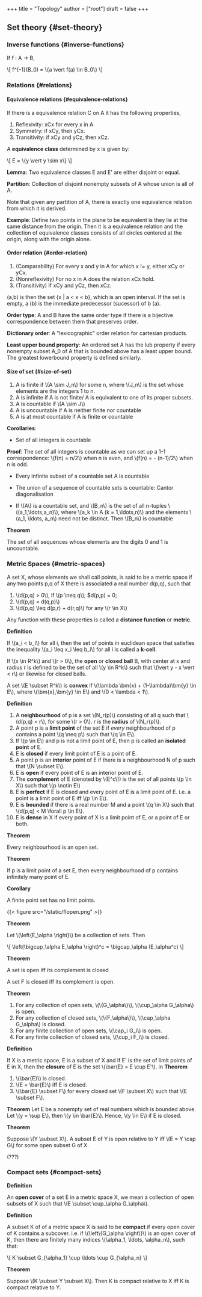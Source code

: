+++
title = "Topology"
author = ["root"]
draft = false
+++

## Set theory {#set-theory}


### Inverse functions {#inverse-functions}

If f : A -> B,

\\[
f^{-1}(B\_0) = \\{a \vert f(a) \in B\_0\\}
\\]


### Relations {#relations}


#### Equivalence relations {#equivalence-relations}

If there is a equivalence relation C on A it has the following properties,

1.  Reflexivity: xCx for every x in A.
2.  Symmetry: if xCy, then yCx.
3.  Transitivity: if xCy and yCz, then xCz.

A **equivalence class** determined by x is given by:

\\[
E = \\{y \vert y \sim x\\}
\\]

**Lemma**: Two equivalence classes E and E' are either disjoint or equal.

**Partition**: Collection of disjoint nonempty subsets of A whose union is all of A.

Note that given any partition of A, there is exactly one equivalence relation from which it is derived.

**Example**: Define two points in the plane to be equivalent is they lie at the same distance from the origin. Then it is a equivalence relation and the collection of equivalence classes consists of all circles centered at the origin, along with the origin alone.


#### Order relation {#order-relation}

1.  (Comparability) For every x and y in A for which x != y, either xCy or yCx.
2.  (Nonreflexivity) For no x in A does the relation xCx hold.
3.  (Transitivity) If xCy and yCz, then xCz.

(a,b) is then the set {x | a < x < b}, which is an open interval. If the set is empty, a (b) is the immediate predecessor (sucessor) of b (a).

**Order type**: A and B have the same order type if there is a bijective correspondence between them that preserves order.

**Dictionary order**: A "lexicographic" order relation for cartesian products.

**Least upper bound property**: An ordered set A has the lub property if every nonempty subset A\_0 of A that is bounded above has a least upper bound. The greatest lowerbound property is defined similarly.


#### Size of set {#size-of-set}

1.  A is finite if \\(A \sim J\_n\\) for some n, where \\(J\_n\\) is the set whose elements are the integers 1 to n.
2.  A is infinite if A is not finite/ A is equivalent to one of its proper subsets.
3.  A is countable if \\(A \sim J\\)
4.  A is uncountable if A is neither finite nor countable
5.  A is at most countable if A is finite or countable

**Corollaries**:

-   Set of all integers is countable

**Proof**: The set of all integers is countable as we can set up a 1-1 correspondence: \\(f(n) = n/2\\) when n is even, and \\(f(n) = - (n-1)/2\\) when n is odd.

-   Every infinite subset of a countable set A is countable

-   The union of a sequence of countable sets is countable: Cantor diagonalisation

-   If \\(A\\) is a countable set, and \\(B\_n\\) is the set of all n-tuples \\((a\_1,\ldots,a\_n)\\), where \\(a\_k \in A (k = 1,\ldots,n)\\) and the elements \\(a\_1, \ldots, a\_n\\) need not be distinct. Then \\(B\_n\\) is countable

**Theorem**

The set of all sequences whose elements are the digits 0 and 1 is uncountable.


### Metric Spaces {#metric-spaces}

A set X, whose elements we shall call points, is said to be a metric space if any two points p,q of X there is associated a real number d(p,q), such that

1.  \\(d(p,q) > 0\\), if \\(p \neq q\\); $d(p,p) = 0;
2.  \\(d(p,q) = d(q,p)\\)
3.  \\(d(p,q) \leq d(p,r) + d(r,q)\\) for any \\(r \in X\\)

Any function with these properties is called a **distance function** or **metric**.

**Definition**

If  \\(a\_i < b\_i\\) for all i, then the set of points in euclidean space that satisfies the inequality \\(a\_i \leq x\_i \leq b\_i\\) for all i is called a **k-cell**.

If \\(x \in R^k\\) and \\(r > 0\\), the **open** or **closed ball** B, with center at x and radius r is defined to be the set of all \\(y \in R^k\\) such that \\(\vert y - x \vert < r\\) or likewise for closed balls.

A set \\(E \subset R^k\\) is **convex** if \\(\lambda \bm{x} + (1-\lambda)\bm{y} \in E\\), where \\(\bm{x},\bm{y} \in E\\) and \\(0 < \lambda < 1\\).

**Definition**

1.  A **neighbourhood** of p is a set \\(N\_r(p)\\) consisting of all q such that \\(d(p,q) < r\\), for some \\(r > 0\\). r is the **radius** of \\(N\_r(p)\\).
2.  A point p is a **limit point** of the set E if _every_ neighbourhood of p contains a point \\(q \neq p\\) such that \\(q \in E\\).
3.  If \\(p \in E\\) and p is not a limit point of E, then p is called an **isolated point** of E.
4.  E is **closed** if every limit point of E is a point of E.
5.  A point p is an **interior** point of E if there is a neighbourhood N of p such that \\(N \subset E\\).
6.  E is **open** if every point of E is an interior point of E.
7.  The **complement** of E (denoted by \\(E^c\\)) is the set of all points \\(p \in X\\) such that \\(p \notin E\\)
8.  E is **perfect** if E is closed and every point of E is a limit point of E. i.e. a point is a limit point of E iff \\(p \in E\\).
9.  E is **bounded** if there is a real number M and a point \\(q \in X\\) such that \\(d(p,q) < M \forall p \in E\\).
10. E is **dense** in X if every point of X is a limit point of E, or a point of E or both.

**Theorem**

Every neighbourhood is an open set.

**Theorem**

If p is a limit point of a set E, then every neighbourhood of p contains infinitely many point of E.

**Corollary**

A finite point set has no limit points.

{{< figure src="/static/flopen.png" >}}

**Theorem**

Let \\(\left{E\_\alpha \right}\\) be a collection of sets. Then

\\[
\left(\bigcup\_\alpha E\_\alpha \right)^c = \bigcap\_\alpha (E\_\alpha^c)
\\]

**Theorem**

A set is open iff its complement is closed

A set F is closed iff its complement is open.

**Theorem**

1.  For any collection of open sets, \\(\\{G\_\alpha\\}\\), \\(\cup\_\alpha G\_\alpha\\) is open.
2.  For any collection of closed sets, \\(\\{F\_\alpha\\}\\), \\(\cap\_\alpha G\_\alpha\\) is closed.
3.  For any finite collection of open sets, \\(\cap\_i G\_i\\) is open.
4.  For any finite collection of closed sets, \\(\cup\_i F\_i\\) is closed.

**Definition**

If X is a metric space, E is a subset of X and if E' is the set of limit points of E in X, then the **closure** of E is the set \\(\bar{E} = E \cup E'\\).
in
**Theorem**

1.  \\(\bar{E}\\) is closed.
2.  \\(E = \bar{E}\\) iff E is closed.
3.  \\(\bar{E} \subset F\\) for every closed set \\(F \subset X\\) such that \\(E \subset F\\).

**Theorem**
Let E be a nonempty set of real numbers which is bounded above. Let \\(y = \sup E\\), then \\(y \in \bar{E}\\). Hence, \\(y \in E\\) if E is closed.

**Theorem**

Suppose \\(Y \subset X\\). A subset E of Y is open relative to Y iff \\(E = Y \cap G\\) for some open subset G of X.

(???)


### Compact sets {#compact-sets}

**Definition**

An **open cover** of a set E in a metric space X, we mean a collection of open subsets of X such that \\(E \subset \cup\_\alpha G\_\alpha\\).

**Definition**

A subset K of of a metric space X is said to be **compact** if every open cover of K contains a subcover. i.e. if \\(\left\\{G\_\alpha \right\\}\\) is an open cover of K, then there are finitely many indices \\(\alpha\_1, \ldots, \alpha\_n\\), such that:

\\[
K \subset G\_{\alpha\_1} \cup \ldots \cup G\_{\alpha\_n}
\\]

**Theorem**

Suppose \\(K \subset Y \subset X\\). Then K is compact relative to X iff K is compact relative to Y.